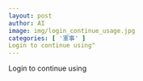 ```yaml
---
layout: post
author: AI
image: img/login_continue_usage.jpg
categories: [ '軍事' ]
Login to continue using"
---
```

Login to continue using
